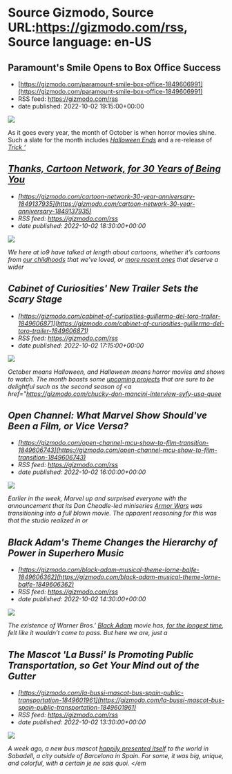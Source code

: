 # Source Gizmodo, Source URL:https://gizmodo.com/rss, Source language: en-US

## Paramount's Smile Opens to Box Office Success
 - [https://gizmodo.com/paramount-smile-box-office-1849606991](https://gizmodo.com/paramount-smile-box-office-1849606991)
 - RSS feed: https://gizmodo.com/rss
 - date published: 2022-10-02 19:15:00+00:00

<img src="https://i.kinja-img.com/gawker-media/image/upload/s---8CzMB_q--/c_fit,fl_progressive,q_80,w_636/51d19c7d58dd13d94f5baa277317ef40.png" /><p>As it goes every year, the month of October is when horror movies shine. Such a slate for the month includes <a href="https://gizmodo.com/halloween-ends-final-trailer-jamie-lee-curtis-peacock-1849585955"><em>Halloween Ends</em></a><em> </em>and a re-release of <a href="https://gizmodo.com/trick-r-treat-2007-theatrical-release-1849492998"><em>Trick ‘

## Thanks, Cartoon Network, for 30 Years of Being You
 - [https://gizmodo.com/cartoon-network-30-year-anniversary-1849137935](https://gizmodo.com/cartoon-network-30-year-anniversary-1849137935)
 - RSS feed: https://gizmodo.com/rss
 - date published: 2022-10-02 18:30:00+00:00

<img src="https://i.kinja-img.com/gawker-media/image/upload/s--9oEjsUKN--/c_fit,fl_progressive,q_80,w_636/85cc5df4ed6cf2d9264f010059a1110d.jpg" /><p>We here at io9 have talked at length  about cartoons, whether it’s cartoons from <a href="https://gizmodo.com/digimon-adventure-dub-zatch-bell-sequel-manga-reveal-1848599854">our childhoods</a> that we’ve loved, or <a href="https://gizmodo.com/hbo-max-infinity-train-removal-warner-bros-discovery-1849428203">more recent ones</a> that deserve a wider 

## Cabinet of Curiosities' New Trailer Sets the Scary Stage
 - [https://gizmodo.com/cabinet-of-curiosities-guillermo-del-toro-trailer-1849606871](https://gizmodo.com/cabinet-of-curiosities-guillermo-del-toro-trailer-1849606871)
 - RSS feed: https://gizmodo.com/rss
 - date published: 2022-10-02 17:15:00+00:00

<img src="https://i.kinja-img.com/gawker-media/image/upload/s--5rjCNOP_--/c_fit,fl_progressive,q_80,w_636/faa13899d37e8543a3540e6b3ced2a87.jpg" /><p>October means Halloween, and Halloween means horror movies and shows to watch. The month boasts some <a href="https://gizmodo.com/queer-for-fear-shudder-horror-doc-series-review-dracula-1849514631">upcoming projects</a> that are sure to be delightful such as the second season of <a href="https://gizmodo.com/chucky-don-mancini-interview-syfy-usa-quee

## Open Channel: What Marvel Show Should've Been a Film, or Vice Versa?
 - [https://gizmodo.com/open-channel-mcu-show-to-film-transition-1849606743](https://gizmodo.com/open-channel-mcu-show-to-film-transition-1849606743)
 - RSS feed: https://gizmodo.com/rss
 - date published: 2022-10-02 16:00:00+00:00

<img src="https://i.kinja-img.com/gawker-media/image/upload/s--ZX6xsXzV--/c_fit,fl_progressive,q_80,w_636/b0e001fa60cc65899426f58327a1c75c.jpg" /><p>Earlier in the week, Marvel up and surprised everyone with the announcement that its Don Cheadle-led miniseries <a href="https://gizmodo.com/armor-wars-movie-don-cheadle-marvel-studios-disney-plus-1849599184"><em>Armor Wars</em></a><em> </em>was transitioning into a full blown movie. The apparent reasoning for this was that the studio realized in or

## Black Adam's Theme Changes the Hierarchy of Power in Superhero Music
 - [https://gizmodo.com/black-adam-musical-theme-lorne-balfe-1849606362](https://gizmodo.com/black-adam-musical-theme-lorne-balfe-1849606362)
 - RSS feed: https://gizmodo.com/rss
 - date published: 2022-10-02 14:30:00+00:00

<img src="https://i.kinja-img.com/gawker-media/image/upload/s--zwYd-Yn5--/c_fit,fl_progressive,q_80,w_636/0a0ddf44aaeec597c9d80ec1e63a9fd3.jpg" /><p>The existence of Warner Bros.’ <a href="https://gizmodo.com/black-adam-trailer-justice-society-dc-films-the-rock-1849508762"><em>Black Adam</em></a><em> </em>movie has, <a href="https://gizmodo.com/an-epic-timeline-of-the-rock-willing-dc-s-black-adam-in-1846528042">for the longest time</a>, felt like it wouldn’t come to pass. But here we are, just a

## The Mascot 'La Bussi' Is Promoting Public Transportation, so Get Your Mind out of the Gutter
 - [https://gizmodo.com/la-bussi-mascot-bus-spain-public-transportation-1849601961](https://gizmodo.com/la-bussi-mascot-bus-spain-public-transportation-1849601961)
 - RSS feed: https://gizmodo.com/rss
 - date published: 2022-10-02 13:30:00+00:00

<img src="https://i.kinja-img.com/gawker-media/image/upload/s--s0BRq-eT--/c_fit,fl_progressive,q_80,w_636/d9ce95cf6dba49c73dbbf1cd6e6c925e.jpg" /><p>A week ago, a new bus mascot <a href="https://twitter.com/Aj_Sabadell/status/1572978946601373696?s=20&amp;t=aib39LIHEoXa6nDJ8eXzzA" rel="noopener noreferrer" target="_blank">happily presented itself</a> to the world in Sabadell, a city outside of Barcelona in Spain. For some, it was big, unique, and colorful, with a certain <em>je ne sais quoi. </em
